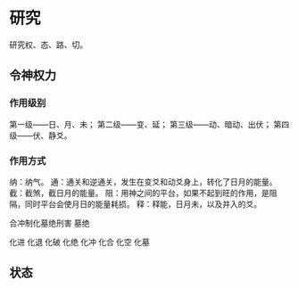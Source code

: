 # 研究
研究权、态、路、切。

## 令神权力
### 作用级别
第一级——日、月、未；
第二级——变、延；
第三级——动、暗动、出伏；
第四级——伏、静爻。

### 作用方式
纳：纳气。
通：通关和逆通关，发生在变爻和动爻身上，转化了日月的能量。
截：截煞，截日月的能量。
阻：用神之间的平台，如果不起到旺的作用，是阻隔，同时平台会使月日的能量耗损。
释：释能，日月未，以及并入的爻。

合冲制化墓绝刑害
墓绝

化进
化退
化破
化绝
化冲
化合
化空
化墓



##  状态


